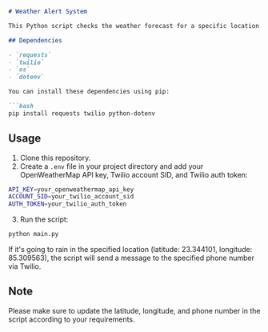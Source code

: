 ```markdown
# Weather Alert System

This Python script checks the weather forecast for a specific location and sends an alert message if it's going to rain.

## Dependencies

- `requests`
- `twilio`
- `os`
- `dotenv`

You can install these dependencies using pip:

```bash
pip install requests twilio python-dotenv
```

## Usage

1. Clone this repository.
2. Create a `.env` file in your project directory and add your OpenWeatherMap API key, Twilio account SID, and Twilio auth token:

```bash
API_KEY=your_openweathermap_api_key
ACCOUNT_SID=your_twilio_account_sid
AUTH_TOKEN=your_twilio_auth_token
```

3. Run the script:

```bash
python main.py
```

If it's going to rain in the specified location (latitude: 23.344101, longitude: 85.309563), the script will send a message to the specified phone number via Twilio.

## Note

Please make sure to update the latitude, longitude, and phone number in the script according to your requirements.
```
